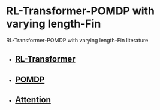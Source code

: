 # RL-Transformer-POMDP with varying length-Fin
RL-Transformer-POMDP with varying length-Fin literature
- ## [RL-Transformer](https://github.com/qinmoelei/HFT-literature/blob/main/RL-Transformer/README.md)
- ## [POMDP](https://github.com/qinmoelei/HFT-literature/blob/main/POMDP/README.md)
- ## [Attention](https://github.com/qinmoelei/HFT-literature/blob/main/Attention/README.md)
